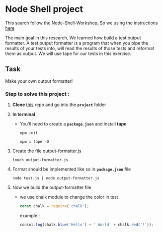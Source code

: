 # Node Shell project

This search follow the Node-Shell-Workshop, So we using the instructions [here](https://github.com/foundersandcoders/Node-Shell-Workshop/blob/master/PROJECT.md)

The main goal in this research, We learned how build a test output formatter.
A test output formatter is a program that when you pipe the results of your tests into, will read the results of those tests and reformat them as output. We will use tape for our tests in this exercise.

## Task
Make your own output formatter!

### Step to solve this project :

1. **Clone** [this](https://github.com/foundersandcoders/Node-Shell-Workshop) repo and go into the **`project`** folder
2. **In terminal**
    * You'll need to create a **`package.json`** and install **tape**
    
      ~~~
      npm init
      ~~~
      ~~~
      npm i tape -D 
      ~~~

3. Create the file output-formatter.js

    ~~~
    touch output-formatter.js
    ~~~
  
4. Format should be implemented like so  in **`package.json`** file

    ~~~
    node test.js | node output-formatter.js
    ~~~

5. Now we bulid the output-formatter file
   
   * we use chalk module to change the color in test
      ```javascript
      const chalk = require('chalk');
      ```
      example : 
      ```javascript
      consol.log(chalk.blue('Hello') + ' World' + chalk.red('!'));
      ```
    
